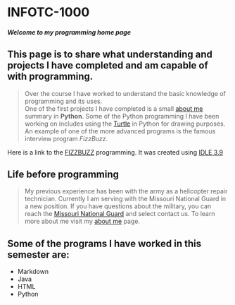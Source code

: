 # INFOTC-1000
#### _Welcome to my programming home page_

## This page is to share what understanding and projects I have completed and am capable of with programming.

>Over the course I have worked  to understand the basic knowledge of programming and its uses.  
One of the first projects I have completed is a small [about me](aboutme.py) summary in **Python**. Some of the Python programming I have been working on includes using the [Turtle](turtleimage.py) in Python for drawing purposes.  An example of one of the more advanced programs is the famous interview program _FizzBuzz_.    
<!DOCTYPE html>  
<html>  
<head>  
<meta charset="UTF-8">  
<title>Fizz Buzz</title>  
<script>  

>function fizzbuzz() {  
	var display = document.getElementById('display');  
	var displayHTML = "";  
	for (i = 0; i <= 100; i++) {  
		var test = "";  
        if (i % 3  == 0 && i % 5 == 0){  
        test += "fizzbuzz"}  
        else if (i % 3 == 0){  
        test += "fizz"}  
        else if (i % 5 == 0){  
        test += "buzz"}  
        else{  
        test += i}  
        displayHTML += "<p>" + test + "</p>";  
	}  
	display.innerHTML = displayHTML  
}  

</script>  

</head>  

<body onload="fizzbuzz()">  
<div id="display">  

</div>  
</body>  

</html>  

Here is a link to the [FIZZBUZZ](FizzBuzz.HTML) programming.  It was created using [IDLE 3.9](https://www.python.org/downloads/)
## Life before programming
>My previous experience has been with the army as a helicopter repair technician. Currently I am serving with the Missouri National Guard in a new position. If you have questions about the military, you can reach the [Missouri National Guard](https://www.moguard.ngb.mil/) and select contact us. To learn more about me visit my [about me]() page.
## Some of the programs I have worked in this semester are:
* Markdown
* Java
* HTML
* Python
